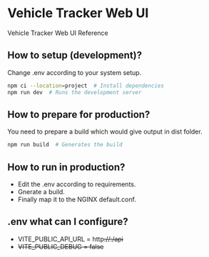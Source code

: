 # Vehicle Tracker Web UI

Vehicle Tracker Web UI Reference

## How to setup (development)?

Change .env according to your system setup.

```bash
npm ci --location=project  # Install dependencies
npm run dev  # Runs the development server
```

## How to prepare for production?

You need to prepare a build which would give output in dist folder.

```bash
npm run build  # Generates the build
```

## How to run in production?

- Edit the .env according to requirements.
- Gnerate a build.
- Finally map it to the NGINX default.conf.

## .env what can I configure?

- VITE_PUBLIC_API_URL = http<s>://<domain>:<port>/api
- VITE_PUBLIC_DEBUG = false
